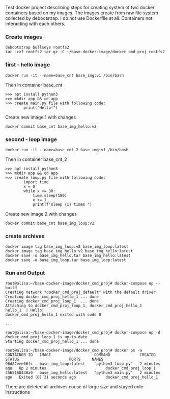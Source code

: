 Test docker project describing steps for creating system of two docker containers based on my images. 
The images create from  raw file system collected by debootstrap.
I do not use Dockerfile at all.
Containers not interacting with each others.

### Create images
```
debootstrap bullseye rootfs2
tar -czf rootfs2.tar.gz -C ~/base-docker-image/docker_cmd_proj rootfs2
```

### first - hello image

```
docker run -it --name=base_cnt base_img:v1 /bin/bash
```
Then in container base_cnt
```
>>> apt install python3
>>> mkdir app && cd app
>>> create main.py file with following code: 
		print("Hello!")

```
Create new image 1 with changes
```
docker commit base_cnt base_img_hello:v2
```


### second - loop image

```
docker run -it --name=base_cnt_2 base_img:v1 /bin/bash
```
Then in container base_cnt_2
```
>>> apt install python3
>>> mkdir app && cd app
>>> create loop.py file with following code:
		import time
		x = 0
		while x <= 30:
			time.sleep(180)
			x += 1
			print(f"sleep {x} times ")
```
Create new image 2 with changes
```
docker commit base_cnt base_img_loop:v2
```


### create archives
```
docker image tag base_img_loop:v2 base_img_loop:latest
docker image tag base_img_hello:v2 base_img_hello:latest
docker save -o base_img_hello.tar base_img_hello:latest
docker save -o base_img_loop.tar base_img_loop:latest
```

### Run and Output
```
root@alisa:~/base-docker-image/docker_cmd_proj# docker-compose up --build
Creating network "docker_cmd_proj_default" with the default driver
Creating docker_cmd_proj_hello_1 ... done
Creating docker_cmd_proj_loop_1  ... done
Attaching to docker_cmd_proj_loop_1, docker_cmd_proj_hello_1
hello_1  | Hello!
docker_cmd_proj_hello_1 exited with code 0

...

root@alisa:~/base-docker-image/docker_cmd_proj# docker-compose up -d
docker_cmd_proj_loop_1 is up-to-date
Starting docker_cmd_proj_hello_1 ... done

root@alisa:~/base-docker-image/docker_cmd_proj# docker ps -a
CONTAINER ID   IMAGE                   COMMAND             CREATED         STATUS                      PORTS     NAMES
96d82eee06fc   base_img_loop:latest    "python3 loop.py"   2 minutes ago   Up 2 minutes                          docker_cmd_proj_loop_1
4565168440a9   base_img_hello:latest   "python3 main.py"   2 minutes ago   Exited (0) 21 seconds ago             docker_cmd_proj_hello_1

```
There are deleted all archives couse of large size and stayed onle instructions
